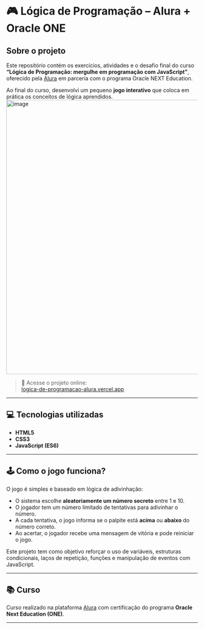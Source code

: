 # 🎮 Lógica de Programação – Alura + Oracle ONE

## Sobre o projeto

Este repositório contém os exercícios, atividades e o desafio final do curso **“Lógica de Programação: mergulhe em programação com JavaScript”**, oferecido pela [Alura](https://www.alura.com.br/) em parceria com o programa Oracle NEXT Education.

Ao final do curso, desenvolvi um pequeno **jogo interativo** que coloca em prática os conceitos de lógica aprendidos.
<img width="1440" height="720" alt="image" src="https://github.com/user-attachments/assets/05a44a71-76d9-4b1e-8a8e-e0965e45da21" />


> 🔗 Acesse o projeto online:  
> [logica-de-programacao-alura.vercel.app](https://logica-de-programacao-alura-lt1pl0rp4.vercel.app/)

---

## 💻 Tecnologias utilizadas

- **HTML5**
- **CSS3**
- **JavaScript (ES6)**

---

## 🕹️ Como o jogo funciona?

O jogo é simples e baseado em lógica de adivinhação:

- O sistema escolhe **aleatoriamente um número secreto** entre 1 e 10.
- O jogador tem um número limitado de tentativas para adivinhar o número.
- A cada tentativa, o jogo informa se o palpite está **acima** ou **abaixo** do número correto.
- Ao acertar, o jogador recebe uma mensagem de vitória e pode reiniciar o jogo.

Este projeto tem como objetivo reforçar o uso de variáveis, estruturas condicionais, laços de repetição, funções e manipulação de eventos com JavaScript.

---

## 📚 Curso

Curso realizado na plataforma [Alura](https://www.alura.com.br/) com certificação do programa **Oracle Next Education (ONE)**.

---
